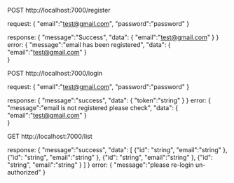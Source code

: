 POST http://localhost:7000/register

request:
{
    "email":"test@gmail.com",
    "password":"password"
}

response:
{
    "message":"Success",
    "data": {
        "email":"test@gmail.com"
    }
}
error:
{
    "message":"email has been registered",
    "data": {
        "email":"test@gmail.com"
    }   
}

POST http://localhost:7000/login

request:
{
    "email":"test@gmail.com",
    "password":"password"
}

response:
{
    "message":"success",
    "data": {
        "token":"string"
    }
}
error:
{
    "message":"email is not registered please check",
    "data": {
        "email":"test@gmail.com"
    }   
}

GET http://localhost:7000/list

response:
{
    "message":"success",
    "data": [
        {"id": "string", "email":"string" },
        {"id": "string", "email":"string" },
        {"id": "string", "email":"string" },
        {"id": "string", "email":"string" }
    ]
}
error:
{
    "message":"please re-login un-authorized"
}